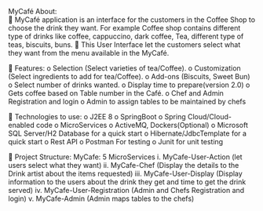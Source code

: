 MyCafé
About:  
	MyCafé application is an interface for the customers in the Coffee Shop to choose the drink they want.
    For example Coffee shop contains different type of drinks like coffee, cappuccino, dark coffee, Tea, 
    different type of teas, biscuits, buns.
	This User Interface let the customers select what they want from the menu available in the MyCafé.

	Features:
o	Selection (Select varieties of tea/Coffee).
o	Customization (Select ingredients to add for tea/Coffee).
o	Add-ons (Biscuits, Sweet Bun)
o	Select number of drinks wanted.
o	Display time to prepare(version 2.0)
o	Gets coffee based on Table number in the Café.
o	Chef and Admin Registration and login
o	Admin to assign tables to be maintained by chefs

	Technologies to use:
o	J2EE 8
o	SpringBoot
o	Spring Cloud/Cloud-enabled code
o	MicroServices
o	ActiveMQ, Dockers(Optional)
o	Microsoft SQL Server/H2 Database for a quick start
o	Hibernate/JdbcTemplate for a quick start
o	Rest API
o	Postman For testing
o	Junit for unit testing

	Project Structure:
MyCafe: 5 MicroServices
i.	MyCafe-User-Action (let users select what they want)
ii.	MyCafe-Chef (Display the details to the Drink artist about the items requested)
iii.	MyCafe-User-Display (Display information to the users about the drink they get and time to get the drink served)
iv.	MyCafe-User-Registration (Admin and Chefs Registration and login)
v.	MyCafe-Admin (Admin maps tables to the chefs)



